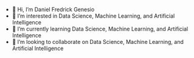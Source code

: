 - 👋 Hi, I’m Daniel Fredrick Genesio
- 👀 I’m interested in Data Science, Machine Learning, and Artificial Intelligence
- 🌱 I’m currently learning Data Science, Machine Learning, and Artificial Intelligence
- 💞️ I’m looking to collaborate on Data Science, Machine Learning, and Artificial Intelligence

<!---
DaFredGene/DaFredGene is a ✨ special ✨ repository because its `README.md` (this file) appears on your GitHub profile.
You can click the Preview link to take a look at your changes.
--->
